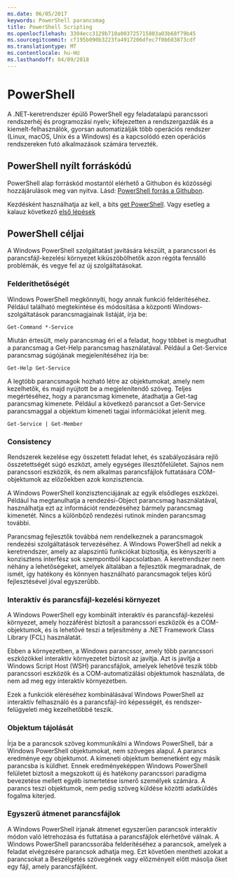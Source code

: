 ```yaml
---
ms.date: 06/05/2017
keywords: PowerShell parancsmag
title: PowerShell Scripting
ms.openlocfilehash: 3304ecc3129b710a003725715803a03b68f79b45
ms.sourcegitcommit: cf195b090b3223fa4917206dfec7f0b603873cdf
ms.translationtype: MT
ms.contentlocale: hu-HU
ms.lasthandoff: 04/09/2018
---
```

# <a name="powershell"></a>PowerShell

A .NET-keretrendszer épülő PowerShell egy feladatalapú parancssori rendszerhéj és programozási nyelv; kifejezetten a rendszergazdák és a kiemelt-felhasználók, gyorsan automatizálják több operációs rendszer (Linux, macOS, Unix és a Windows) és a kapcsolódó ezen operációs rendszereken futó alkalmazások számára tervezték.

## <a name="powershell-is-open-source"></a>PowerShell nyílt forráskódú

PowerShell alap forráskód mostantól elérhető a Githubon és közösségi hozzájárulások meg van nyitva. Lásd: [PowerShell forrás a Githubon](https://github.com/powershell/powershell).

Kezdésként használhatja az kell, a bits [get PowerShell](https://github.com/PowerShell/PowerShell#get-powershell).
Vagy esetleg a kalauz következő [első lépések](https://github.com/PowerShell/PowerShell/blob/master/docs/learning-powershell)

## <a name="powershell-design-goals"></a>PowerShell céljai
A Windows PowerShell szolgáltatást javítására készült, a parancssori és parancsfájl-kezelési környezet kiküszöbölhetők azon régóta fennálló problémák, és vegye fel az új szolgáltatásokat.

### <a name="discoverability"></a>Felderíthetőségét
Windows PowerShell megkönnyíti, hogy annak funkció felderítéséhez. Például található megtekintése és módosítása a központi Windows-szolgáltatások parancsmagjainak listáját, írja be:

```
Get-Command *-Service
```

Miután értesült, mely parancsmag éri el a feladat, hogy többet is megtudhat a parancsmag a Get-Help parancsmag használatával. Például a Get-Service parancsmag súgójának megjelenítéséhez írja be:

```
Get-Help Get-Service
```
A legtöbb parancsmagok hozható létre az objektumokat, amely nem kezelhetők, és majd nyújtott be a megjelenítendő szöveg. Teljes megértéséhez, hogy a parancsmag kimenete, átadhatja a Get-tag parancsmag kimenete. Például a következő parancsot a Get-Service parancsmaggal a objektum kimeneti tagjai információkat jelenít meg.

```
Get-Service | Get-Member
```

### <a name="consistency"></a>Consistency
Rendszerek kezelése egy összetett feladat lehet, és szabályozására rejlő összetettségét súgó eszközt, amely egységes illesztőfelületet. Sajnos nem parancssori eszközök, és nem alkalmas parancsfájlok futtatására COM-objektumok az előzőekben azok konzisztencia.

A Windows PowerShell konzisztenciájának az egyik elsődleges eszközei. Például ha megtanulhatja a rendezési-Object parancsmag használatával, használhatja ezt az információt rendezéséhez bármely parancsmag kimenetét. Nincs a különböző rendezési rutinok minden parancsmag további.

Parancsmag fejlesztők továbbá nem rendelkeznek a parancsmagok rendezési szolgáltatások tervezéséhez. A Windows PowerShell ad nekik a keretrendszer, amely az alapszintű funkciókat biztosítja, és kényszeríti a konzisztens interfész sok szempontból kapcsolatban. A keretrendszer nem néhány a lehetőségeket, amelyek általában a fejlesztők megmaradnak, de ismét, így hatékony és könnyen használható parancsmagok teljes körű fejlesztésével jóval egyszerűbb.

### <a name="interactive-and-scripting-environments"></a>Interaktív és parancsfájl-kezelési környezet
A Windows PowerShell egy kombinált interaktív és parancsfájl-kezelési környezet, amely hozzáférést biztosít a parancssori eszközök és a COM-objektumok, és is lehetővé teszi a teljesítmény a .NET Framework Class Library (FCL) használatát.

Ebben a környezetben, a Windows parancssor, amely több parancssori eszközökkel interaktív környezetet biztosít az javítja. Azt is javítja a Windows Script Host (WSH) parancsfájlok, amelyek lehetővé teszik több parancssori eszközök és a COM-automatizálási objektumok használata, de nem ad meg egy interaktív környezetben.

Ezek a funkciók eléréséhez kombinálásával Windows PowerShell az interaktív felhasználó és a parancsfájl-író képességét, és rendszer-felügyeleti még kezelhetőbbé teszik.

### <a name="object-orientation"></a>Objektum tájolását
Írja be a parancsok szöveg kommunikálni a Windows PowerShell, bár a Windows PowerShell objektumokat, nem szöveges alapul. A parancs eredménye egy objektumot. A kimeneti objektum bemenetként egy másik parancsba is küldhet. Ennek eredményeképpen Windows PowerShell felületet biztosít a megszokott új és hatékony parancssori paradigma bevezetése mellett egyéb ismertetése ismerő személyek számára. A parancs teszi objektumok, nem pedig szöveg küldése közötti adatküldés fogalma kiterjed.

### <a name="easy-transition-to-scripting"></a>Egyszerű átmenet parancsfájlok
A Windows PowerShell írjanak átmenet egyszerűen parancsok interaktív módon való létrehozása és futtatása a parancsfájlok elérhetővé válnak. A Windows PowerShell parancssorába felderítéséhez a parancsok, amelyek a feladat elvégzésére parancsok adhatja meg. Ezt követően mentheti azokat a parancsokat a Beszélgetés szövegének vagy előzményeit előtt másolja őket egy fájl, amely parancsfájlként.
